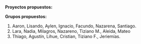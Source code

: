 **Proyectos propuestos:**

**Grupos propuestos:**  
  1. Aaron, Lisando, Aylen, Ignacio, Facundo, Nazarena, Santiago.
  2. Lara, Nadia, Milagros, Nazareno, Tiziano M., Aleida, Mateo
  3. Thiago, Agustín, Lihue, Cristian, Tiziano F., Jeriemías.
